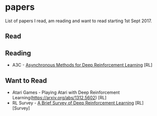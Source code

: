# papers
List of papers I read, am reading and want to read starting 1st Sept 2017.

## Read

## Reading
- A3C - [Asynchronous Methods for Deep Reinforcement Learning](https://arxiv.org/pdf/1602.01783.pdf) [RL]

## Want to Read
- Atari Games - Playing Atari with Deep Reinforcement Learning(https://arxiv.org/abs/1312.5602) [RL]
- RL Survey - [A Brief Survey of Deep Reinforcement Learning](https://arxiv.org/pdf/1708.05866.pdf) [RL] [Survey]
